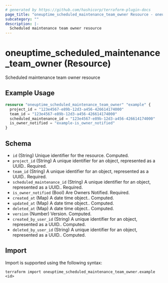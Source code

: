 ```yaml
---
# generated by https://github.com/hashicorp/terraform-plugin-docs
page_title: "oneuptime_scheduled_maintenance_team_owner Resource - oneuptime"
subcategory: ""
description: |-
  Scheduled maintenance team owner resource
---
```


# oneuptime_scheduled_maintenance_team_owner (Resource)

Scheduled maintenance team owner resource

## Example Usage

```terraform
resource "oneuptime_scheduled_maintenance_team_owner" "example" {
  project_id = "123e4567-e89b-12d3-a456-426614174000"
  team_id = "123e4567-e89b-12d3-a456-426614174000"
  scheduled_maintenance_id = "123e4567-e89b-12d3-a456-426614174000"
  is_owner_notified = "example-is_owner_notified"
}
```

## Schema

- `id` (String) Unique identifier for the resource. Computed.
- `project_id` (String) A unique identifier for an object, represented as a UUID.. Required.
- `team_id` (String) A unique identifier for an object, represented as a UUID.. Required.
- `scheduled_maintenance_id` (String) A unique identifier for an object, represented as a UUID.. Required.
- `is_owner_notified` (Bool) Are Owners Notified. Required.
- `created_at` (Map) A date time object.. Computed.
- `updated_at` (Map) A date time object.. Computed.
- `deleted_at` (Map) A date time object.. Computed.
- `version` (Number) Version. Computed.
- `created_by_user_id` (String) A unique identifier for an object, represented as a UUID.. Computed.
- `deleted_by_user_id` (String) A unique identifier for an object, represented as a UUID.. Computed.

## Import

Import is supported using the following syntax:

```shell
terraform import oneuptime_scheduled_maintenance_team_owner.example <id>
```
